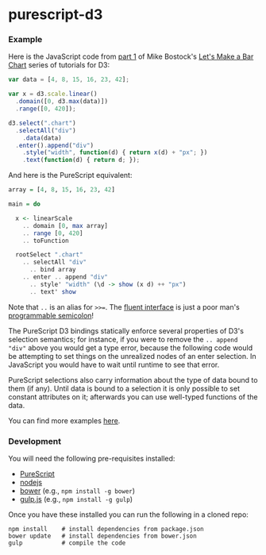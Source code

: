 # purescript-d3

### Example

Here is the JavaScript code from [part 1](http://bl.ocks.org/mbostock/7322386) of Mike Bostock's [Let's Make a Bar Chart](http://bost.ocks.org/mike/bar/) series of tutorials for D3:

```javascript
var data = [4, 8, 15, 16, 23, 42];

var x = d3.scale.linear()
  .domain([0, d3.max(data)])
  .range([0, 420]);

d3.select(".chart")
  .selectAll("div")
    .data(data)
  .enter().append("div")
    .style("width", function(d) { return x(d) + "px"; })
    .text(function(d) { return d; });
```

And here is the PureScript equivalent:

```haskell
array = [4, 8, 15, 16, 23, 42]

main = do

  x <- linearScale
    .. domain [0, max array]
    .. range [0, 420]
    .. toFunction

  rootSelect ".chart"
    .. selectAll "div"
      .. bind array
    .. enter .. append "div"
      .. style' "width" (\d -> show (x d) ++ "px")
      .. text' show
```

Note that `..` is an alias for `>>=`. The [fluent interface](http://en.wikipedia.org/wiki/Fluent_interface) is just a poor man's [programmable semicolon](http://en.wikipedia.org/wiki/Monad_(functional_programming))!

The PureScript D3 bindings statically enforce several properties of D3's selection semantics; for instance, if you were to remove the `.. append "div"` above you would get a type error, because the following code would be attempting to set things on the unrealized nodes of an enter selection. In JavaScript you would have to wait until runtime to see that error.

PureScript selections also carry information about the type of data bound to them (if any). Until data is bound to a selection it is only possible to set constant attributes on it; afterwards you can use well-typed functions of the data.

You can find more examples [here](https://github.com/pelotom/purescript-d3-examples/tree/master/src).

### Development

You will need the following pre-requisites installed:

*  [PureScript](http://www.purescript.org/)
*  [nodejs](http://nodejs.org/)
*  [bower](http://bower.io/) (e.g., `npm install -g bower`)
*  [gulp.js](http://gulpjs.com/) (e.g., `npm install -g gulp`)

Once you have these installed you can run the following in a cloned repo:

```
npm install    # install dependencies from package.json
bower update   # install dependencies from bower.json
gulp           # compile the code
```
